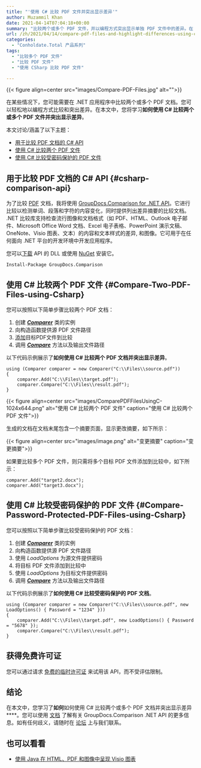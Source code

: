```yaml
---
title: "'使用 C# 比较 PDF 文件并突出显示差异'"
author: Muzammil Khan
date: 2021-04-14T07:04:18+00:00
summary: "比较两个或多个 PDF 文件，并以编程方式突出显示单独 PDF 文件中的差异。在 .NET 应用程序中使用 C# 比较受密码保护的文件。在本文中，您将学习**如何使用 C# 比较两个或多个 PDF 文档并突出显示差异**。"
url: /zh/2021/04/14/compare-pdf-files-and-highlight-differences-using-csharp/
categories:
  - "Conholdate.Total 产品系列"
tags:
  - "比较多个 PDF 文件"
  - "比较 PDF 文件"
  - "使用 CSharp 比较 PDF 文件"

---
```



{{< figure align=center src="images/Compare-PDF-Files.jpg" alt="">}}
 

在某些情况下，您可能需要在 .NET 应用程序中比较两个或多个 PDF 文档。您可以轻松地以编程方式比较和突出差异。在本文中，您将学习**如何使用 C# 比较两个或多个 PDF 文件并突出显示差异**。

本文讨论/涵盖了以下主题：

  * [用于比较 PDF 文档的 C# API][2]
  * [使用 C# 比较两个 PDF 文件][3]
  * [使用 C# 比较受密码保护的 PDF 文件][4]

## 用于比较 PDF 文档的 C# API {#csharp-comparison-api}

为了比较 [PDF][5] 文档，我将使用 [GroupDocs.Comparison for .NET API][6]。它进行比较以检测单词、段落和字符的内容变化，同时提供列出差异摘要的比较文档。 .NET 比较库支持检查流行图像和文档格式（如 PDF、HTML、Outlook 电子邮件、Microsoft Office Word 文档、Excel 电子表格、PowerPoint 演示文稿、OneNote、Visio 图表、文本）的内容和文本样式的差异, 和图像。它可用于在任何面向 .NET 平台的开发环境中开发应用程序。

您可以[下载][7] API 的 DLL 或使用 [NuGet][8] 安装它。

```
Install-Package GroupDocs.Comparison
```

## 使用 C# 比较两个 PDF 文件 {#Compare-Two-PDF-Files-using-Csharp}

您可以按照以下简单步骤比较两个 PDF 文档：

  1. 创建 _**[Comparer][9]**_ 类的实例
  2. 向构造函数提供源 PDF 文件路径
  3. [添加][10]目标PDF文件到比较
  4. 调用 _**[Compare][11]**_ 方法以及输出文件路径

以下代码示例展示了**如何使用 C# 比较两个 PDF 文档并突出显示差异**。

```
using (Comparer comparer = new Comparer("C:\\Files\\source.pdf"))
{
    comparer.Add("C:\\Files\\target.pdf");
    comparer.Compare("C:\\Files\\result.pdf");
}
```

{{< figure align=center src="images/ComparePDFFilesUsingC-1024x644.png" alt="使用 C# 比较两个 PDF 文件" caption="使用 C# 比较两个 PDF 文件">}}
 

生成的文档在文档末尾包含一个摘要页面，显示更改摘要，如下所示：

{{< figure align=center src="images/image.png" alt="变更摘要" caption="变更摘要">}}
 

如果要比较多个 PDF 文件，则只需将多个目标 PDF 文件添加到比较中，如下所示：

```
comparer.Add("target2.docx");
comparer.Add("target3.docx");
```

## 使用 C# 比较受密码保护的 PDF 文件 {#Compare-Password-Protected-PDF-Files-using-Csharp}

您可以按照以下简单步骤比较受密码保护的 PDF 文档：

  1. 创建 _**[Comparer][9]**_ 类的实例
  2. 向构造函数提供源 PDF 文件路径
  3. 使用 _LoadOptions_ 为源文件提供密码
  4. 将目标 PDF 文件添加到比较中
  5. 使用 _LoadOptions_ 为目标文件提供密码
  6. 调用 _**[Compare][11]**_ 方法以及输出文件路径

以下代码示例展示了**如何使用 C# 比较受密码保护的 PDF 文档**。

```
using (Comparer comparer = new Comparer("C:\\Files\\source.pdf", new LoadOptions() { Password = "1234" }))
{
    comparer.Add("C:\\Files\\target.pdf", new LoadOptions() { Password = "5678" });
    comparer.Compare("C:\\Files\\result.pdf");
}
```

## 获得免费许可证

您可以通过请求 [免费的临时许可证][14] 来试用该 API，而不受评估限制。

## 结论

在本文中，您学习了**如何**如何使用 C# 比较两个或多个 PDF 文档并突出显示差异****。您可以使用 [文档][15] 了解有关 GroupDocs.Comparison .NET API 的更多信息。如有任何歧义，请随时在 [论坛][16] 上与我们联系。

## 也可以看看

  * [使用 Java 在 HTML、PDF 和图像中呈现 Visio 图表][17]

 [1]: https://blog.conholdate.com/wp-content/uploads/sites/27/2021/04/Compare-PDF-Files.jpg
 [2]: #csharp-comparison-api
 [3]: #Compare-Two-PDF-Files-using-Csharp
 [4]: #Compare-Password-Protected-PDF-Files-using-Csharp
 [5]: https://docs.fileformat.com/pdf/
 [6]: https://products.groupdocs.com/comparison/net
 [7]: https://downloads.groupdocs.com/comparison/net
 [8]: https://www.nuget.org/packages/GroupDocs.Comparison
 [9]: https://apireference.groupdocs.com/comparison/net/groupdocs.comparison/comparer
 [10]: https://apireference.groupdocs.com/comparison/net/groupdocs.comparison.comparer/add/methods/2
 [11]: https://apireference.groupdocs.com/comparison/net/groupdocs.comparison.comparer/compare/methods/7
 [12]: https://blog.conholdate.com/wp-content/uploads/sites/27/2021/04/ComparePDFFilesUsingC.png
 [13]: https://blog.conholdate.com/wp-content/uploads/sites/27/2021/04/image.png
 [14]: https://purchase.groupdocs.com/temporary-license
 [15]: https://docs.groupdocs.com/comparison/net/
 [16]: https://forum.groupdocs.com/c/comparison/
 [17]: https://blog.conholdate.com/2021/04/07/render-visio-diagrams-in-html-pdf-and-image-using-java/








